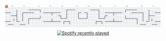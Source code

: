 <picture>
  <source media="(prefers-color-scheme: dark)" srcset="https://raw.githubusercontent.com/anyocher/anyocher/output/pacman-contribution-graph-dark.svg">
  <source media="(prefers-color-scheme: light)" srcset="https://raw.githubusercontent.com/anyocher/anyocher/output/pacman-contribution-graph.svg">
  <img alt="pacman contribution graph" src="https://raw.githubusercontent.com/anyocher/anyocher/output/pacman-contribution-graph.svg">
</picture>


<div align="center">
  <a href="https://open.spotify.com/user/q2xysqgo1ohb4r4b59wpo13ab">
    <img src="https://spotify-recently-played-readme.vercel.app/api?user=q2xysqgo1ohb4r4b59wpo13ab&count=5&unique=true" alt="Spotify recently played"  />
  </a>
</div>


<!--

<p align="center">
  <img src="https://img.shields.io/badge/Focus-CyberSecurity-fff?style=for-the-badge&logo=lock&logoColor=black"     />
</p>

<img src="https://github-readme-activity-graph.vercel.app/graph?username=anyocher&bg_color=white&color=fff&line=fff&point=00000&area=true&hide_border=true">


---

<img src="https://github-readme-activity-graph.vercel.app/graph?username=anyocher&bg_color=white&color=b0abb3&line=fff&point=b55cdb&area=true&hide_border=true">


v
<p align="center">
  <img width="38%" src="https://github-readme-stats.vercel.app/api/top-langs/?username=anyocher&layout=compact&hide_border=true&title_color=ffffff&text_color=ffffff&bg_color=0d1117" />
</p>
<p align="center">
<img src="https://github-readme-stats.vercel.app/api?username=anyocher&show_icons=true&theme=github_dark&hide_border=true&title_color=ffffff&icon_color=ffffff&text_color=ffffff" />
</p>
<img src="https://img.shields.io/badge/Security-Ethical%20Hacker-4f1d82?style=for-the-badge&logo=shield&logoColor=white" />
--!>




